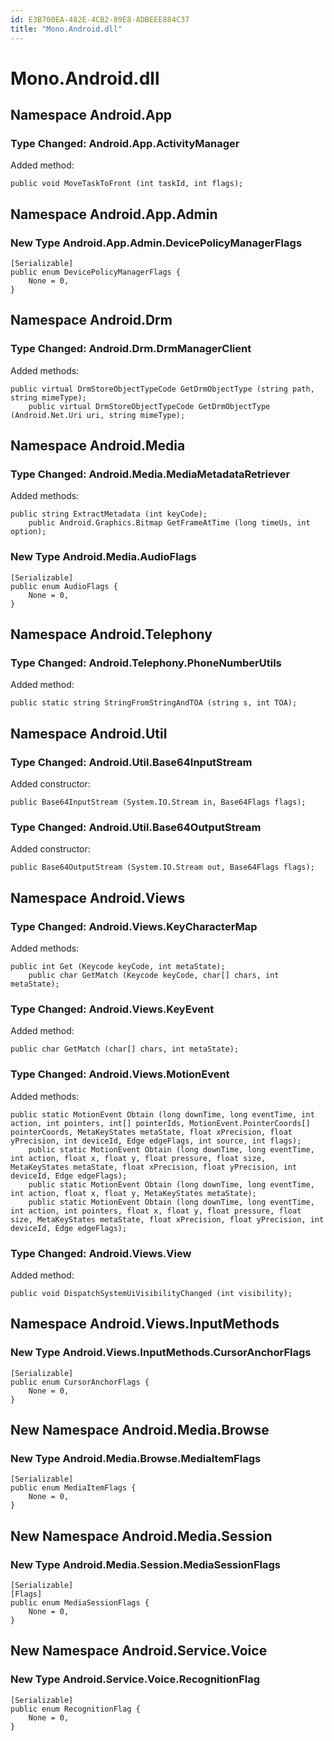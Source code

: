 ```yaml
---
id: E3B700EA-482E-4CB2-89E8-ADBEEE884C37
title: "Mono.Android.dll"
---
```


# Mono.Android.dll

## Namespace Android.App

### Type Changed: Android.App.ActivityManager

Added method:

```
public void MoveTaskToFront (int taskId, int flags);
```

## Namespace Android.App.Admin

### New Type Android.App.Admin.DevicePolicyManagerFlags

```
[Serializable]
public enum DevicePolicyManagerFlags {
	None = 0,
}
```

## Namespace Android.Drm

### Type Changed: Android.Drm.DrmManagerClient

Added methods:

```
public virtual DrmStoreObjectTypeCode GetDrmObjectType (string path, string mimeType);
	public virtual DrmStoreObjectTypeCode GetDrmObjectType (Android.Net.Uri uri, string mimeType);
```

## Namespace Android.Media

### Type Changed: Android.Media.MediaMetadataRetriever

Added methods:

```
public string ExtractMetadata (int keyCode);
	public Android.Graphics.Bitmap GetFrameAtTime (long timeUs, int option);
```

### New Type Android.Media.AudioFlags

```
[Serializable]
public enum AudioFlags {
	None = 0,
}
```

## Namespace Android.Telephony

### Type Changed: Android.Telephony.PhoneNumberUtils

Added method:

```
public static string StringFromStringAndTOA (string s, int TOA);
```

## Namespace Android.Util

### Type Changed: Android.Util.Base64InputStream

Added constructor:

```
public Base64InputStream (System.IO.Stream in, Base64Flags flags);
```

### Type Changed: Android.Util.Base64OutputStream

Added constructor:

```
public Base64OutputStream (System.IO.Stream out, Base64Flags flags);
```

## Namespace Android.Views

### Type Changed: Android.Views.KeyCharacterMap

Added methods:

```
public int Get (Keycode keyCode, int metaState);
	public char GetMatch (Keycode keyCode, char[] chars, int metaState);
```

### Type Changed: Android.Views.KeyEvent

Added method:

```
public char GetMatch (char[] chars, int metaState);
```

### Type Changed: Android.Views.MotionEvent

Added methods:

```
public static MotionEvent Obtain (long downTime, long eventTime, int action, int pointers, int[] pointerIds, MotionEvent.PointerCoords[] pointerCoords, MetaKeyStates metaState, float xPrecision, float yPrecision, int deviceId, Edge edgeFlags, int source, int flags);
	public static MotionEvent Obtain (long downTime, long eventTime, int action, float x, float y, float pressure, float size, MetaKeyStates metaState, float xPrecision, float yPrecision, int deviceId, Edge edgeFlags);
	public static MotionEvent Obtain (long downTime, long eventTime, int action, float x, float y, MetaKeyStates metaState);
	public static MotionEvent Obtain (long downTime, long eventTime, int action, int pointers, float x, float y, float pressure, float size, MetaKeyStates metaState, float xPrecision, float yPrecision, int deviceId, Edge edgeFlags);
```

### Type Changed: Android.Views.View

Added method:

```
public void DispatchSystemUiVisibilityChanged (int visibility);
```

## Namespace Android.Views.InputMethods

### New Type Android.Views.InputMethods.CursorAnchorFlags

```
[Serializable]
public enum CursorAnchorFlags {
	None = 0,
}
```

## New Namespace Android.Media.Browse

### New Type Android.Media.Browse.MediaItemFlags

```
[Serializable]
public enum MediaItemFlags {
	None = 0,
}
```

## New Namespace Android.Media.Session

### New Type Android.Media.Session.MediaSessionFlags

```
[Serializable]
[Flags]
public enum MediaSessionFlags {
	None = 0,
}
```

## New Namespace Android.Service.Voice

### New Type Android.Service.Voice.RecognitionFlag

```
[Serializable]
public enum RecognitionFlag {
	None = 0,
}
```
